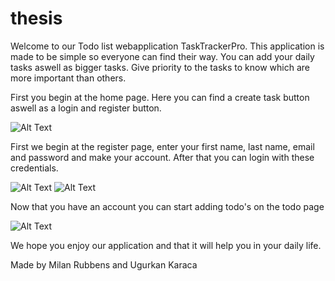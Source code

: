 # thesis
Welcome to our Todo list webapplication TaskTrackerPro. This application is made to be simple so everyone can find their way. You can add your daily tasks aswell as bigger tasks. Give priority to the tasks to know which are more important than others. 

First you begin at the home page. 
Here you can find a create task button aswell as a login and register button. 

![Alt Text](path/to/your/homepage)


First we begin at the register page, enter your first name, last name, email and password and make your account. After that you can login with these credentials. 

![Alt Text](C:\thesis\public\Register.png)
![Alt Text](C:\thesis\public\Login.png)

Now that you have an account you can start adding todo's on the todo page

![Alt Text](path/to/your/Todopage)


We hope you enjoy our application and that it will help you in your daily life.

Made by Milan Rubbens and Ugurkan Karaca








